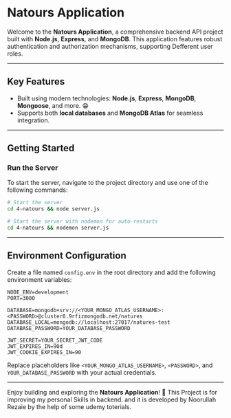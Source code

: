 # Natours Application

Welcome to the **Natours Application**, a comprehensive backend API project built with **Node.js**, **Express**, and **MongoDB**. This application features robust authentication and authorization mechanisms, supporting Defferent user roles.

---

## Key Features

- Built using modern technologies: **Node.js**, **Express**, **MongoDB**, **Mongoose**, and more. 😁
- Supports both **local databases** and **MongoDB Atlas** for seamless integration.

---

## Getting Started

### Run the Server

To start the server, navigate to the project directory and use one of the following commands:

```bash
# Start the server
cd 4-natours && node server.js

# Start the server with nodemon for auto-restarts
cd 4-natours && nodemon server.js
```

---

## Environment Configuration

Create a file named `config.env` in the root directory and add the following environment variables:

```config.env
NODE_ENV=development
PORT=3000

DATABASE=mongodb+srv://<YOUR_MONGO_ATLAS_USERNAME>:<PASSWORD>@cluster0.9rfizmongodb.net/natures
DATABASE_LOCAL=mongodb://localhost:27017/natures-test
DATABASE_PASSWORD=YOUR_DATABASE_PASSWORD

JWT_SECRET=YOUR_SECRET_JWT_CODE
JWT_EXPIRES_IN=90d
JWT_COOKIE_EXPIRES_IN=90
```

Replace placeholders like `<YOUR_MONGO_ATLAS_USERNAME>`, `<PASSWORD>`, and `YOUR_DATABASE_PASSWORD` with your actual credentials.

---

Enjoy building and exploring the **Natours Application**! 🚀
This Project is for improving my personal Skills in backend.
and it is developed by Noorullah Rezaie by the help of some udemy toterials.
